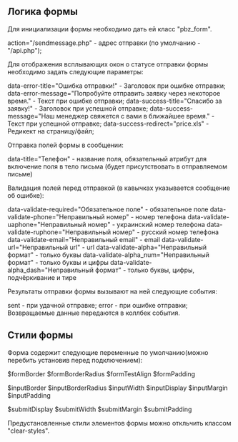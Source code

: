## Логика формы
Для инициализации формы необходимо дать ей класс "pbz_form".

action="/sendmessage.php"  -   адрес отправки (по умолчанию -  "/api.php");

Для отображения всплывающих окон о статусе отправки формы необходимо задать следующие параметры:

data-error-title="Ошибка отправки!" -   Заголовок при ошибке отправки;
data-error-message="Попробуйте отправить заявку через некоторое время." -   Текст при ошибке отправки;
data-success-title="Спасибо за заявку!" -   Заголовок при успешной отправке;
data-success-message="Наш менеджер свяжется с вами в ближайшее время." -   Текст при успешной отправке;
data-success-redirect="price.xls" -   Редикект на страницу/файл;

Отправка полей формы в сообщении:

data-title="Телефон"    -   название поля, обязательный атрибут для включение поля в тело письма (будет присутствовать в отправляемом письме)

Валидация полей перед отправкой (в кавычках указывается сообщение об ошибке):

data-validate-required="Обязательное поле"  - обязательное поле
data-validate-phone="Неправильный номер"  - номер телефона
data-validate-uaphone="Неправильный номер"  - украинский номер телефона
data-validate-ruphone="Неправильный номер"  - русский номер телефона
data-validate-email="Неправильный email"    - email
data-validate-url="Неправильный url"    - url
data-validate-alpha="Неправильный формат"    - только буквы
data-validate-alpha_num="Неправильный формат"    - только буквы и цифры
data-validate-alpha_dash="Неправильный формат"    - только буквы, цифры, подчёркивание и тире

Результаты отправки формы вызывают на ней следующие события:

sent - при удачной отправке;
error - при ошибке отправки;
Возвращаемые данные передаются в коллбек события.

## Стили формы
Форма содержит следующие переменные по умолчанию(можно перебить установив перед подключением):

$formBorder
$formBorderRadius
$formTestAlign
$formPadding

$inputBorder
$inputBorderRadius
$inputWidth
$inputDisplay
$inputMargin
$inputPadding

$submitDisplay
$submitWidth
$submitMargin
$submitPadding

Предустановленные стили элементов формы можно откльчить классом "clear-styles".